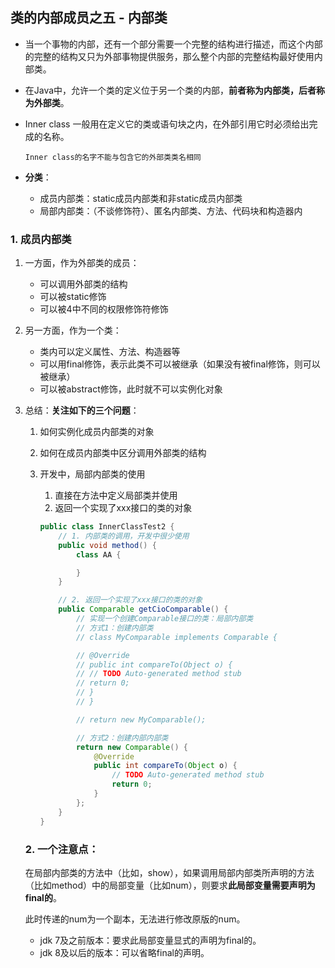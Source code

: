 ## 类的内部成员之五 - 内部类

- 当一个事物的内部，还有一个部分需要一个完整的结构进行描述，而这个内部的完整的结构又只为外部事物提供服务，那么整个内部的完整结构最好使用内部类。

- 在Java中，允许一个类的定义位于另一个类的内部，**前者称为内部类，后者称为外部类**。

- Inner class 一般用在定义它的类或语句块之内，在外部引用它时必须给出完成的名称。

  `Inner class的名字不能与包含它的外部类类名相同`

- **分类**：

  - 成员内部类：static成员内部类和非static成员内部类
  - 局部内部类：（不谈修饰符）、匿名内部类、方法、代码块和构造器内

### 1. 成员内部类

1. 一方面，作为外部类的成员：
   - 可以调用外部类的结构
   - 可以被static修饰
   - 可以被4中不同的权限修饰符修饰
2. 另一方面，作为一个类：
   - 类内可以定义属性、方法、构造器等
   - 可以用final修饰，表示此类不可以被继承（如果没有被final修饰，则可以被继承）
   - 可以被abstract修饰，此时就不可以实例化对象

3. 总结：**关注如下的三个问题**：
   1. 如何实例化成员内部类的对象

   2. 如何在成员内部类中区分调用外部类的结构

   3. 开发中，局部内部类的使用

      1. 直接在方法中定义局部类并使用
      2. 返回一个实现了xxx接口的类的对象

      ```java
      public class InnerClassTest2 {
          // 1. 内部类的调用，开发中很少使用
          public void method() {
              class AA {
      
              }
          }
      
          // 2. 返回一个实现了xxx接口的类的对象
          public Comparable getCioComparable() {
              // 实现一个创建Comparable接口的类：局部内部类
              // 方式1：创建内部类
              // class MyComparable implements Comparable {
      
              // @Override
              // public int compareTo(Object o) {
              // // TODO Auto-generated method stub
              // return 0;
              // }
              // }
      
              // return new MyComparable();
      
              // 方式2：创建内部内部类
              return new Comparable() {
                  @Override
                  public int compareTo(Object o) {
                      // TODO Auto-generated method stub
                      return 0;
                  }
              };
          }
      }
      ```

    ### 2. 一个注意点：

    在局部内部类的方法中（比如，show），如果调用局部内部类所声明的方法（比如method）中的局部变量（比如num），则要求**此局部变量需要声明为final的**。

    此时传递的num为一个副本，无法进行修改原版的num。


    - jdk 7及之前版本：要求此局部变量显式的声明为final的。
    - jdk 8及以后的版本：可以省略final的声明。

